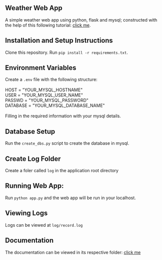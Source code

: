 ## Weather Web App

A simple weather web app using python, flask and mysql; constructed with the help of this following tutorial: [click me](https://www.youtube.com/watch?v=lWA0GgUN8kg).

## Installation and Setup Instructions

Clone this repository. Run `pip install -r requirements.txt`.

## Environment Variables
Create a `.env` file with the following structure:<br><br>
HOST = "YOUR_MYSQL_HOSTNAME"<br>
USER = "YOUR_MYSQL_USER_NAME"<br>
PASSWD = "YOUR_MYSQL_PASSWORD"<br>
DATABASE = "YOUR_MYSQL_DATABASE_NAME"<br><br>
Filling in the required information with your mysql details.

## Database Setup
Run the `create_dbs.py` script to create the database in mysql.

## Create Log Folder
Create a foler called `log` in the application root directory

## Running Web App:
Run `python app.py` and the web app will be run in your localhost.

## Viewing Logs
Logs can be viewed at `log/record.log`

## Documentation
The documentation can be viewed in its respective folder: [click me](https://github.com/vukosimoyane/WeatherWebApp/tree/master/documentation)
